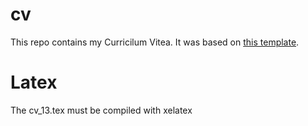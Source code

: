 # cv

This repo contains my Curricilum Vitea. 
It was based on [this template](http://www.latextemplates.com/template/wilson-resume-cv).

# Latex
The cv_13.tex must be compiled with xelatex
